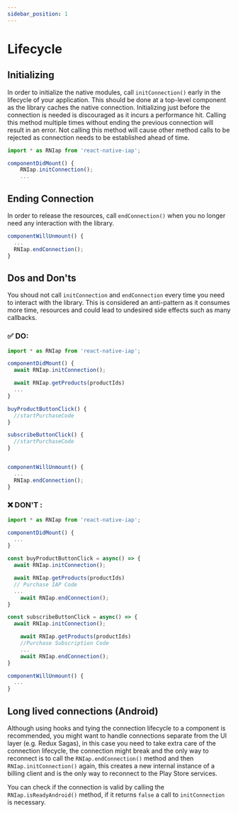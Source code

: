 ```yaml
---
sidebar_position: 1
---
```


# Lifecycle

## Initializing

In order to initialize the native modules, call `initConnection()` early in the lifecycle of your application. This should be done at a top-level component as the library caches the native connection. Initializing just before the connection is needed is discouraged as it incurs a performance hit. Calling this method multiple times without ending the previous connection will result in an error. Not calling this method will cause other method calls to be rejected as connection needs to be established ahead of time. 

```javascript
import * as RNIap from 'react-native-iap';

componentDidMount() {
    RNIap.initConnection();
    ...
```

## Ending Connection

In order to release the resources, call `endConnection()` when you no longer need any interaction with the library.

```javascript
componentWillUnmount() {
  ...
  RNIap.endConnection();
}
```

## Dos and Don'ts
You shoud not call `initConnection` and `endConnection` every time you need to interact with the library. This is considered an anti-pattern as it consumes more time, resources and could lead to undesired side effects such as many callbacks.

### :white_check_mark: DO:
```javascript
import * as RNIap from 'react-native-iap';

componentDidMount() {
  await RNIap.initConnection();

  await RNIap.getProducts(productIds)
  ...
}

buyProductButtonClick() {
  //startPurchaseCode
}

subscribeButtonClick() {
  //startPurchaseCode
}


componentWillUnmount() {
  ...
  RNIap.endConnection();
}
```

### :x: DON'T :
```javascript
import * as RNIap from 'react-native-iap';

componentDidMount() {
  ...
}

const buyProductButtonClick = async() => {
  await RNIap.initConnection();

  await RNIap.getProducts(productIds)
  // Purchase IAP Code
  ...
    await RNIap.endConnection();
}

const subscribeButtonClick = async() => {
  await RNIap.initConnection();

    await RNIap.getProducts(productIds)
    //Purchase Subscription Code
    ...
    await RNIap.endConnection();
}

componentWillUnmount() {
  ...
}
```

## Long lived connections (Android)
Although using hooks and tying the connection lifecycle to a component is recommended, you might want to handle connections separate from the UI layer (e.g. Redux Sagas), in this case you need to take extra care of the connection lifecycle, the connection might break and the only way to reconnect is to call the `RNIap.endConnection()` method and then `RNIap.initConnection()` again, this creates a new internal instance of a billing client and is the only way to reconnect to the Play Store services.

You can check if the connection is valid by calling the `RNIap.isReadyAndroid()` method, if it returns `false` a call to `initConnection` is necessary.
